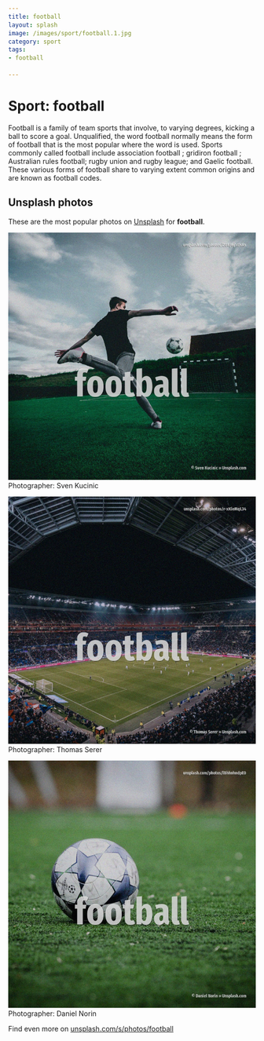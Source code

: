 ```yaml
---
title: football
layout: splash
image: /images/sport/football.1.jpg
category: sport
tags:
- football

---
```

# Sport: football

Football is a family of team sports that involve, to varying degrees, kicking a ball to score a  goal.  Unqualified, the word football normally means the form of football that is the most popular where  the word is used. Sports commonly called football include association football ; gridiron football ; Australian rules  football; rugby union and rugby league; and Gaelic football. These various forms of football share to varying extent common origins and are known as football  codes.  

 
## Unsplash photos
These are the most popular photos on [Unsplash](https://unsplash.com) for **football**.
 
![football](/images/sport/football.1.jpg)
Photographer:  Sven Kucinic
 
![football](/images/sport/football.2.jpg)
Photographer:  Thomas Serer
 
![football](/images/sport/football.3.jpg)
Photographer:  Daniel Norin
 
Find even more on [unsplash.com/s/photos/football](https://unsplash.com/s/photos/football)
 
